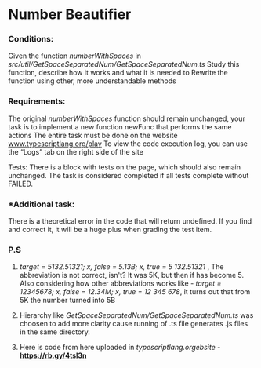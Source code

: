 # Number Beautifier

### Conditions:
Given the function <i>numberWithSpaces</i> in <i>src/util/GetSpaceSeparatedNum/GetSpaceSeparatedNum.ts</i>
Study this function, describe how it works and what it is needed to
Rewrite the function using other, more understandable methods

### Requirements:
The original <i>numberWithSpaces</i> function should remain unchanged, your task is to implement a new function newFunc that performs the same actions
The entire task must be done on the website www.typescriptlang.org/play
To view the code execution log, you can use the “Logs” tab on the right side of the site

Tests:
There is a block with tests on the page, which should also remain unchanged. The task is considered completed if all tests complete without FAILED.

### *Additional task:

There is a theoretical error in the code that will return undefined. If you find and correct it, it will be a huge plus when grading the test item.

### P.S
1) <i>target = 5132.51321; x, false = 5.13B; x, true = 5 132.51321</i> , The abbreviation is not correct, isn't? It was 5K, but then if has become 5. Also considering how other abbreviations works like - <i>target = 12345678; x, false = 12.34M; x, true = 12 345 678</i>, it turns out that from 5K the number turned into 5B

2) Hierarchy like <i>GetSpaceSeparatedNum/GetSpaceSeparatedNum.ts</i> was choosen to add more clarity cause running of .ts file generates .js files in the same directory.

3) Here is code from here uploaded in <i>typescriptlang.orgebsite</i> - <b>https://rb.gy/4tsl3n<b/> 
